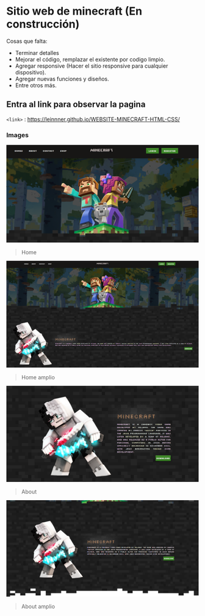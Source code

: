 # Sitio web de minecraft (En construcción)
Cosas que falta:
- Terminar detalles
- Mejorar el código, remplazar el existente por codigo limpio. 
- Agregar responsive (Hacer el sitio responsive para cualquier dispositivo).
- Agregar nuevas funciones y diseños.
- Entre otros más.

## Entra al link para observar la pagina
`<link>` : https://leinnner.github.io/WEBSITE-MINECRAFT-HTML-CSS/

### Images

![](https://raw.githubusercontent.com/Leinnner/WEBSITE-MINECRAFT-HTML-CSS/master/examples/Home-minecraft.PNG)
> Home

![](https://raw.githubusercontent.com/Leinnner/WEBSITE-MINECRAFT-HTML-CSS/master/examples/Home-minecraft-2.PNG)
> Home amplio

![](https://raw.githubusercontent.com/Leinnner/WEBSITE-MINECRAFT-HTML-CSS/master/examples/About-minecraft.PNG)
> About

![](https://raw.githubusercontent.com/Leinnner/WEBSITE-MINECRAFT-HTML-CSS/master/examples/about-minecraft-2.PNG)
> About amplio

